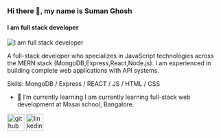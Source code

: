 ### Hi there 👋, my name is Suman Ghosh
#### I am full stack developer
![I am full stack developer](https://document-export.canva.com/2tHRI/DAE33-2tHRI/58/thumbnail/0001.png?X-Amz-Algorithm=AWS4-HMAC-SHA256&X-Amz-Credential=AKIAQYCGKMUHWDTJW6UD%2F20220209%2Fus-east-1%2Fs3%2Faws4_request&X-Amz-Date=20220209T071854Z&X-Amz-Expires=34025&X-Amz-Signature=2787b26a24e42d16440ce0b79ecf9aaea1626a4fb8e47ff97ca061b1743c14a0&X-Amz-SignedHeaders=host&response-expires=Wed%2C%2009%20Feb%202022%2016%3A45%3A59%20GMT)

A full-stack developer who specializes in JavaScript technologies across the MERN stack (MongoDB,Express,React,Node.js). I am experienced in building complete web applications with API systems.

Skills: MongoDB / Express / REACT / JS / HTML / CSS

- 🌱 I’m currently learning I am currently learning full-stack web development at Masai school, Bangalore. 


[<img src='https://cdn.jsdelivr.net/npm/simple-icons@3.0.1/icons/github.svg' alt='github' height='40'>](https://github.com/sumanghosh99)  [<img src='https://cdn.jsdelivr.net/npm/simple-icons@3.0.1/icons/linkedin.svg' alt='linkedin' height='40'>](https://www.linkedin.com/in/suman-ghosh-b409691a0/)  





